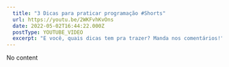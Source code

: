 ```yaml
---
  title: "3 Dicas para praticar programação #Shorts"
  url: https://youtu.be/2WKFvhKvOns
  date: 2022-05-02T16:44:22.000Z
  postType: YOUTUBE_VIDEO
  excerpt: "E você, quais dicas tem pra trazer? Manda nos comentários!"
---
```

  
  No content
  